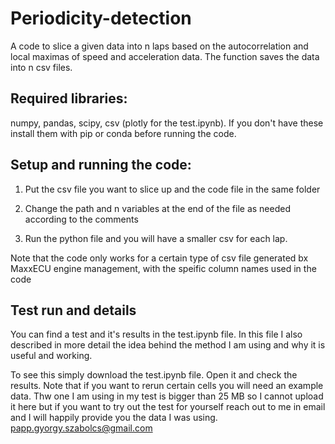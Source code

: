 # Periodicity-detection
A code to slice a given data into n laps based on the autocorrelation and local maximas of speed and acceleration data. The function saves the data into n csv files.
## Required libraries:
numpy, pandas, scipy, csv (plotly for the test.ipynb).
If you don't have these install them with pip or conda before running the code.

## Setup and running the code:
1. Put the csv file you want to slice up and the code file in the same folder

2. Change the path and n variables at the end of the file as needed according to the comments

3. Run the python file and you will have a smaller csv for each lap.

Note that the code only works for a certain type of csv file generated bx MaxxECU engine management, with the speific column names used in the code

## Test run and details

You can find a test and it's results in the test.ipynb file. In this file I also described in more detail the idea behind the method I am using and why it is useful and working. 

To see this simply download the test.ipynb file. Open it and check the results. Note that if you want to rerun certain cells you will need an example data. Thw one I am using in my test is bigger than 25 MB so I cannot upload it here but if you want to try out the test for yourself reach out to me in email and I will happily provide you the data I was using. papp.gyorgy.szabolcs@gmail.com
